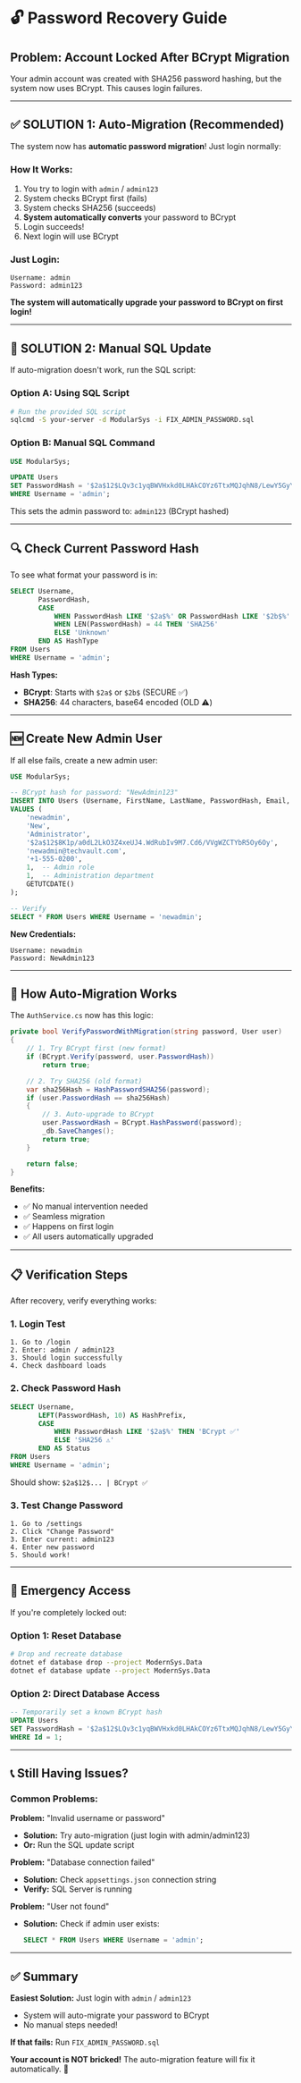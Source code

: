 # 🔓 Password Recovery Guide

## Problem: Account Locked After BCrypt Migration

Your admin account was created with SHA256 password hashing, but the system now uses BCrypt. This causes login failures.

---

## ✅ **SOLUTION 1: Auto-Migration (Recommended)**

The system now has **automatic password migration**! Just login normally:

### **How It Works:**
1. You try to login with `admin` / `admin123`
2. System checks BCrypt first (fails)
3. System checks SHA256 (succeeds)
4. **System automatically converts** your password to BCrypt
5. Login succeeds!
6. Next login will use BCrypt

### **Just Login:**
```
Username: admin
Password: admin123
```

**The system will automatically upgrade your password to BCrypt on first login!**

---

## 🔧 **SOLUTION 2: Manual SQL Update**

If auto-migration doesn't work, run the SQL script:

### **Option A: Using SQL Script**
```bash
# Run the provided SQL script
sqlcmd -S your-server -d ModularSys -i FIX_ADMIN_PASSWORD.sql
```

### **Option B: Manual SQL Command**
```sql
USE ModularSys;

UPDATE Users
SET PasswordHash = '$2a$12$LQv3c1yqBWVHxkd0LHAkCOYz6TtxMQJqhN8/LewY5GyYIr.5gCKOK'
WHERE Username = 'admin';
```

This sets the admin password to: `admin123` (BCrypt hashed)

---

## 🔍 **Check Current Password Hash**

To see what format your password is in:

```sql
SELECT Username, 
       PasswordHash,
       CASE 
           WHEN PasswordHash LIKE '$2a$%' OR PasswordHash LIKE '$2b$%' THEN 'BCrypt'
           WHEN LEN(PasswordHash) = 44 THEN 'SHA256'
           ELSE 'Unknown'
       END AS HashType
FROM Users
WHERE Username = 'admin';
```

**Hash Types:**
- **BCrypt**: Starts with `$2a$` or `$2b$` (SECURE ✅)
- **SHA256**: 44 characters, base64 encoded (OLD ⚠️)

---

## 🆕 **Create New Admin User**

If all else fails, create a new admin user:

```sql
USE ModularSys;

-- BCrypt hash for password: "NewAdmin123"
INSERT INTO Users (Username, FirstName, LastName, PasswordHash, Email, ContactNumber, RoleId, DepartmentId, CreatedAt)
VALUES (
    'newadmin',
    'New',
    'Administrator',
    '$2a$12$8K1p/a0dL2LkO3Z4xeUJ4.WdRubIv9M7.Cd6/VVgWZCTYbR5Oy6Oy',
    'newadmin@techvault.com',
    '+1-555-0200',
    1,  -- Admin role
    1,  -- Administration department
    GETUTCDATE()
);

-- Verify
SELECT * FROM Users WHERE Username = 'newadmin';
```

**New Credentials:**
```
Username: newadmin
Password: NewAdmin123
```

---

## 🔐 **How Auto-Migration Works**

The `AuthService.cs` now has this logic:

```csharp
private bool VerifyPasswordWithMigration(string password, User user)
{
    // 1. Try BCrypt first (new format)
    if (BCrypt.Verify(password, user.PasswordHash))
        return true;

    // 2. Try SHA256 (old format)
    var sha256Hash = HashPasswordSHA256(password);
    if (user.PasswordHash == sha256Hash)
    {
        // 3. Auto-upgrade to BCrypt
        user.PasswordHash = BCrypt.HashPassword(password);
        _db.SaveChanges();
        return true;
    }

    return false;
}
```

**Benefits:**
- ✅ No manual intervention needed
- ✅ Seamless migration
- ✅ Happens on first login
- ✅ All users automatically upgraded

---

## 📋 **Verification Steps**

After recovery, verify everything works:

### **1. Login Test**
```
1. Go to /login
2. Enter: admin / admin123
3. Should login successfully
4. Check dashboard loads
```

### **2. Check Password Hash**
```sql
SELECT Username, 
       LEFT(PasswordHash, 10) AS HashPrefix,
       CASE 
           WHEN PasswordHash LIKE '$2a$%' THEN 'BCrypt ✅'
           ELSE 'SHA256 ⚠️'
       END AS Status
FROM Users
WHERE Username = 'admin';
```

Should show: `$2a$12$... | BCrypt ✅`

### **3. Test Change Password**
```
1. Go to /settings
2. Click "Change Password"
3. Enter current: admin123
4. Enter new password
5. Should work!
```

---

## 🚨 **Emergency Access**

If you're completely locked out:

### **Option 1: Reset Database**
```bash
# Drop and recreate database
dotnet ef database drop --project ModernSys.Data
dotnet ef database update --project ModernSys.Data
```

### **Option 2: Direct Database Access**
```sql
-- Temporarily set a known BCrypt hash
UPDATE Users
SET PasswordHash = '$2a$12$LQv3c1yqBWVHxkd0LHAkCOYz6TtxMQJqhN8/LewY5GyYIr.5gCKOK'
WHERE Id = 1;
```

---

## 📞 **Still Having Issues?**

### **Common Problems:**

**Problem:** "Invalid username or password"
- **Solution:** Try auto-migration (just login with admin/admin123)
- **Or:** Run the SQL update script

**Problem:** "Database connection failed"
- **Solution:** Check `appsettings.json` connection string
- **Verify:** SQL Server is running

**Problem:** "User not found"
- **Solution:** Check if admin user exists:
  ```sql
  SELECT * FROM Users WHERE Username = 'admin';
  ```

---

## ✅ **Summary**

**Easiest Solution:** Just login with `admin` / `admin123`
- System will auto-migrate your password to BCrypt
- No manual steps needed!

**If that fails:** Run `FIX_ADMIN_PASSWORD.sql`

**Your account is NOT bricked!** The auto-migration feature will fix it automatically. 🎉
